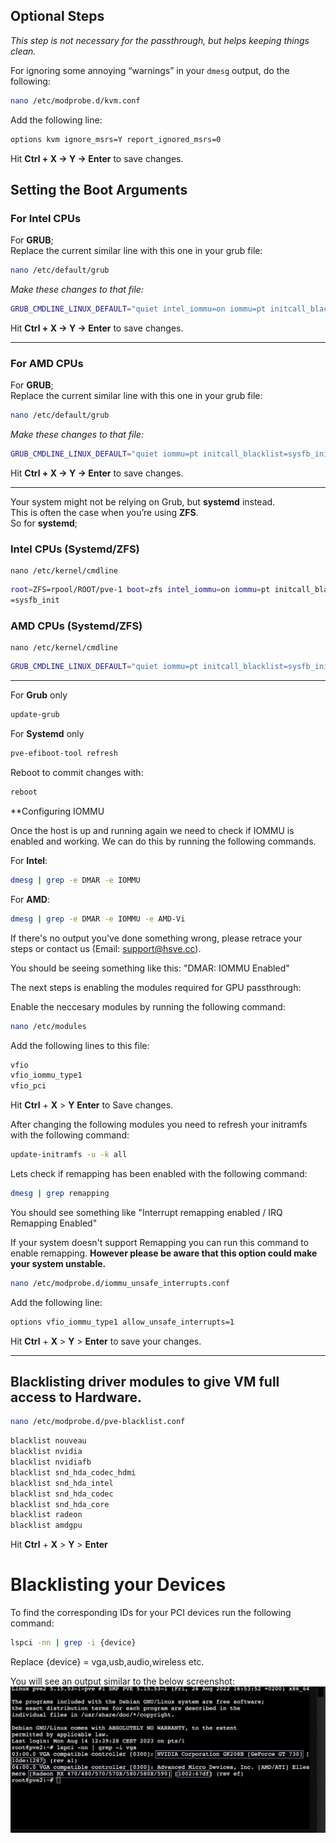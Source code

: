 ## Optional Steps

_This step is not necessary for the passthrough, but helps keeping things clean._

For ignoring some annoying “warnings” in your `dmesg` output, do the following:

```bash
nano /etc/modprobe.d/kvm.conf
```

Add the following line:

```bash
options kvm ignore_msrs=Y report_ignored_msrs=0
```

Hit **Ctrl + X → Y → Enter** to save changes.

## Setting the Boot Arguments

### For **Intel** CPUs

For **GRUB**;  
Replace the current similar line with this one in your grub file:

```bash
nano /etc/default/grub
```

_Make these changes to that file:_

```bash
GRUB_CMDLINE_LINUX_DEFAULT="quiet intel_iommu=on iommu=pt initcall_blacklist=sysfb_init"
```

Hit **Ctrl + X → Y → Enter** to save changes.

---

### For **AMD** CPUs

For **GRUB**;  
Replace the current similar line with this one in your grub file:

```bash
nano /etc/default/grub
```

_Make these changes to that file:_

```bash
GRUB_CMDLINE_LINUX_DEFAULT="quiet iommu=pt initcall_blacklist=sysfb_init"
```

Hit **Ctrl + X → Y → Enter** to save changes.

---

Your system might not be relying on Grub, but **systemd** instead.  
This is often the case when you’re using **ZFS**.  
So for **systemd**;

### Intel CPUs (Systemd/ZFS)

```
nano /etc/kernel/cmdline
```

```bash
root=ZFS=rpool/ROOT/pve-1 boot=zfs intel_iommu=on iommu=pt initcall_blacklist
=sysfb_init
```

### AMD CPUs (Systemd/ZFS)

```
nano /etc/kernel/cmdline
```

```bash
GRUB_CMDLINE_LINUX_DEFAULT="quiet iommu=pt initcall_blacklist=sysfb_init"
```

---

For **Grub** only

```bash
update-grub
```

For **Systemd** only

```bash
pve-efiboot-tool refresh
```

Reboot to commit changes with:

```bash
reboot
```

**Configuring IOMMU

Once the host is up and running again we need to check if IOMMU is enabled and working. We can do this by running the following commands.

For **Intel**:

```bash
dmesg | grep -e DMAR -e IOMMU
```

For **AMD**:
```bash
dmesg | grep -e DMAR -e IOMMU -e AMD-Vi
```

If there's no output you've done something wrong, please retrace your steps or contact us (Email: support@hsve.cc).

You should be seeing something like this:
"DMAR: IOMMU Enabled"

The next steps is enabling the modules required for GPU passthrough:

Enable the neccesary modules by running the following command:

```bash
nano /etc/modules
```
Add the following lines to this file:
```bash
vfio
vfio_iommu_type1
vfio_pci
```
Hit **Ctrl** + **X** > **Y** **Enter** to Save changes.

After changing the following modules you need to refresh your initramfs with the following command:
```bash
update-initramfs -u -k all
```

Lets check if remapping has been enabled with the following command:
```bash
dmesg | grep remapping
```
You should see something like "Interrupt remapping enabled / IRQ Remapping Enabled"

If your system doesn't support Remapping you can run this command to enable remapping. **However please be aware that this option could make your system unstable.**

```bash
nano /etc/modprobe.d/iommu_unsafe_interrupts.conf
```
Add the following line:
```bash
options vfio_iommu_type1 allow_unsafe_interrupts=1
```
Hit **Ctrl** + **X** > **Y** > **Enter** to save your changes.

---

## Blacklisting driver modules to give VM full access to Hardware.
```bash
nano /etc/modprobe.d/pve-blacklist.conf 
```
```bash
blacklist nouveau
blacklist nvidia
blacklist nvidiafb
blacklist snd_hda_codec_hdmi
blacklist snd_hda_intel
blacklist snd_hda_codec
blacklist snd_hda_core
blacklist radeon
blacklist amdgpu
```
Hit **Ctrl** + **X** > **Y** > **Enter**

# Blacklisting your Devices
To find the corresponding IDs for your PCI devices run the following command:
```bash
lspci -nn | grep -i {device}
```
Replace {device} = vga,usb,audio,wireless etc.

You will see an output similar to the below screenshot: <br>
![Screenshot of output- lspci command](<Screenshot 2025-06-25 121951.png>)